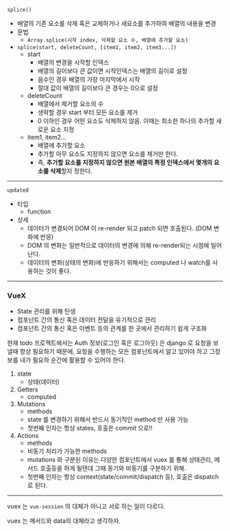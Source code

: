 `splice()`

- 배열의 기존 요소를 삭제 혹은 교체하거나 새요소를 추가하여 배열의 내용을 변경
- 문법
  - `Array.splice(시작 index, 삭제할 요소 수, 배열에 추가할 요소)`
- `splice(start, deleteCount, [item1, item2, item3...])`
  - start
    - 배열의 변경을 시작할 인덱스
    - 배열의 길이보다 큰 값이면 시작인덱스는 배열의 길이로 설정
    - 음수인 경우 배열의 가장 마지막에서 시작
    - 절대 값이 배열의 길이보다 큰 경우는 0으로 설정
  - deleteCount
    - 배열에서 제거할 요소의 수
    - 생략할 경우 start 부터 모든 요소를 제거
    - 0 이하인 경우 어떤 요소도 삭제하지 않음. 이때는 최소한 하나의 추가할 새로운 요소 지정
  - item1, item2...
    - 배열에 추가할 요소
    - 추가할 아무 요소도 지정하지 않으면 요소를 제거만 한다.
    - 즉, **추가할 요소를 지정하지 않으면 원본 배열의 특정 인덱스에서 몇개의 요소를 삭제**할지 정한다.

----

`updated`

- 타입 
  - function
- 상세
  - 데이터가 변경되어 DOM 이 re-render 되고 patch 되면 호출된다. (DOM 변화에 반응)
  - DOM 의 변화는 일반적으로 데이터의 변경에 의해 re-render되는 시점에 일어난다.
  - 데이터의 변화(상태의 변화)에 반응하기 위해서는 computed 나 watch를 사용하는 것이 좋다.

-----

### VueX

- State 관리를 위해 탄생
- 컴포넌트 간의 통신 혹은 데이터 전달을 유기적으로 관리
- 컴포넌트 간의 통신 혹은 이벤트 등의 관계를 한 곳에서 관리하기 쉽게 구조화



현재 todo 프로젝트에서는 Auth 정보(로그인 혹은 로그아웃) 은 django 로 요청을 보낼때 항상 필요하기 때문에, 요청을 수행하는 모든 컴포넌트에서 알고 있어야 하고 그정보를 내가 필요하 순간에 활용할 수 있어야 한다.



1. state
   - 상태(데이터)
2. Getters
   - computed
3. Mutations
   - methods
   - state 를 변경하기 위해서 반드시 동기적인 method 만 사용 가능
   - 첫번째 인자는 항상 states, 호출은 commit 으로!!
4. Actions
   - methods
   - 비동기 처리가 가능한 methods
   - mutations 와 구분된 이유는 다양한 컴포넌트에서 vuex 를 통해 상태관리, 메서드 호출등을 하게 될텐데 그때 동기와 비동기를 구분하기 위해.
   - 첫번째 인자는 항상 context(state/commit/dispatch 등), 호출은 dispatch 로 된다.

----

vuex 는 `vue-session` 의 대체가 아니고 서로 하는 일이 다르다.

vuex 는 메서드와 data의 대체라고 생각하자.





